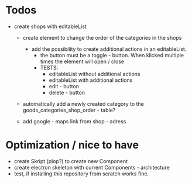 # Todos
- create shops with editableList
    - create element to change the order of the categories in the shops
        - add the possibility to create additional actions in an editableList.
            - the button must be a toggle - button. When klicked multiple times the
            element will open / close
            - TESTS:
                - editableList without additional actions
                - editableList with additional actions
                - edit - button
                - delete - button



    - automatically add a newly created category to the goods_categories_shop_order - table?
    - add google - maps link from shop - adress

# Optimization / nice to have
- create Skript (plop?) to create new Component
- create electron skeleton with current Components - architecture
- test, if installing this repository from scratch works fine.